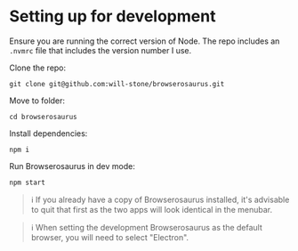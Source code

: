 # Setting up for development

Ensure you are running the correct version of Node. The repo includes an
`.nvmrc` file that includes the version number I use.

Clone the repo:

```
git clone git@github.com:will-stone/browserosaurus.git
```

Move to folder:

```
cd browserosaurus
```

Install dependencies:

```
npm i
```

Run Browserosaurus in dev mode:

```
npm start
```

> ℹ️ If you already have a copy of Browserosaurus installed, it's advisable to
> quit that first as the two apps will look identical in the menubar.

> ℹ️ When setting the development Browserosaurus as the default browser, you
> will need to select "Electron".
